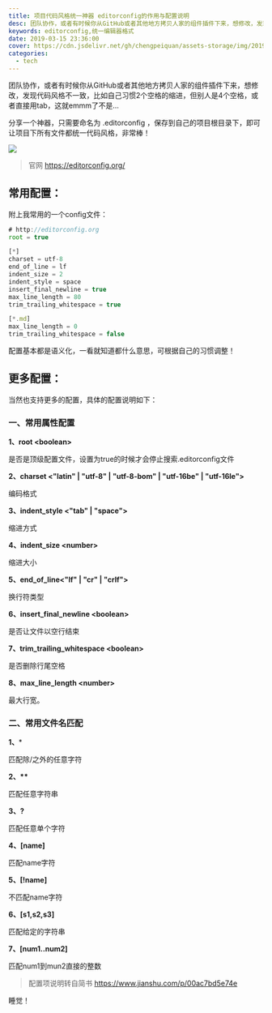 ```yaml
---
title: 项目代码风格统一神器 editorconfig的作用与配置说明
desc: 团队协作，或者有时候你从GitHub或者其他地方拷贝人家的组件插件下来，想修改，发现代码风格不一致，比如自己习惯2个空格的缩进，但别人是4个空格，或者直接用tab，这就emmm了不是…
keywords: editorconfig,统一编辑器格式
date: 2019-03-15 23:36:00
cover: https://cdn.jsdelivr.net/gh/chengpeiquan/assets-storage/img/2019/03/1-2.jpg
categories: 
  - tech
---
```


团队协作，或者有时候你从GitHub或者其他地方拷贝人家的组件插件下来，想修改，发现代码风格不一致，比如自己习惯2个空格的缩进，但别人是4个空格，或者直接用tab，这就emmm了不是…

分享一个神器，只需要命名为 .editorconfig ，保存到自己的项目根目录下，即可让项目下所有文件都统一代码风格，非常棒！

![](https://cdn.jsdelivr.net/gh/chengpeiquan/assets-storage/img/2019/03/2-2.jpg)

>官网 https://editorconfig.org/

## 常用配置：

附上我常用的一个config文件：

```javascript
# http://editorconfig.org
root = true

[*]
charset = utf-8
end_of_line = lf
indent_size = 2
indent_style = space
insert_final_newline = true
max_line_length = 80
trim_trailing_whitespace = true

[*.md]
max_line_length = 0
trim_trailing_whitespace = false
```

配置基本都是语义化，一看就知道都什么意思，可根据自己的习惯调整！

## 更多配置：

当然也支持更多的配置，具体的配置说明如下：

### 一、常用属性配置

**1、root \<boolean>**

是否是顶级配置文件，设置为true的时候才会停止搜索.editorconfig文件

**2、charset <"latin" | "utf-8" | "utf-8-bom" | "utf-16be" | "utf-16le">**

编码格式

**3、indent_style <"tab" | "space">**

缩进方式

**4、indent_size \<number>**

缩进大小

**5、end_of_line<"lf" | "cr" | "crlf">**

换行符类型

**6、insert_final_newline \<boolean>**

是否让文件以空行结束

**7、trim_trailing_whitespace \<boolean>**

是否删除行尾空格

**8、max_line_length \<number>**

最大行宽。

### 二、常用文件名匹配

**1、***

匹配除/之外的任意字符

**2、\*\***

匹配任意字符串

**3、?**

匹配任意单个字符

**4、[name]**

匹配name字符

**5、[!name]**

不匹配name字符

**6、[s1,s2,s3]**

匹配给定的字符串

**7、[num1..num2]**

匹配num1到mun2直接的整数

>配置项说明转自简书 https://www.jianshu.com/p/00ac7bd5e74e

睡觉！